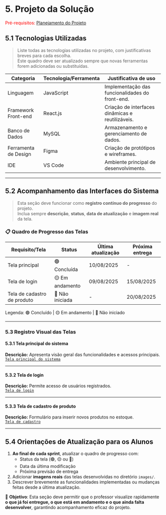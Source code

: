 # 5. Projeto da Solução

<span style="color:red">Pré-requisitos:</span>
[Planejamento do Projeto](4-Planejamento-Projeto.md)

## 5.1 Tecnologias Utilizadas

> Liste todas as tecnologias utilizadas no projeto, com justificativas breves para cada escolha.  
> Este quadro deve ser atualizado sempre que novas ferramentas forem adicionadas ou substituídas.

| Categoria             | Tecnologia/Ferramenta | Justificativa de uso |
|-----------------------|------------------------|----------------------|
| Linguagem             | JavaScript             | Implementação das funcionalidades do front-end. |
| Framework Front-end   | React.js               | Criação de interfaces dinâmicas e reutilizáveis. |
| Banco de Dados        | MySQL                  | Armazenamento e gerenciamento de dados. |
| Ferramenta de Design  | Figma                  | Criação de protótipos e wireframes. |
| IDE                   | VS Code                | Ambiente principal de desenvolvimento. |

---

## 5.2 Acompanhamento das Interfaces do Sistema

> Esta seção deve funcionar como **registro contínuo do progresso** do projeto.  
> Inclua sempre **descrição**, **status**, **data de atualização** e **imagem real** da tela.

### 📋 Quadro de Progresso das Telas

| Requisito/Tela                | Status | Última atualização | Próxima entrega |
|--------------------------------|--------|--------------------|-----------------|
| Tela principal                 | 🟢 Concluída     | 10/08/2025         | -               |
| Tela de login                  | 🟡 Em andamento | 09/08/2025         | 15/08/2025      |
| Tela de cadastro de produto    | 🔴 Não iniciada | -                  | 20/08/2025      |

Legenda: 🟢 Concluído | 🟡 Em andamento | 🔴 Não iniciado

---

### 5.3 Registro Visual das Telas

#### 5.3.1 Tela principal do sistema

**Descrição:** Apresenta visão geral das funcionalidades e acessos principais.  
[`Tela principal do sistema`](images/)

---

#### 5.3.2 Tela de login

**Descrição:** Permite acesso de usuários registrados.  
[`Tela de login`](images/)

---

#### 5.3.3 Tela de cadastro de produto

**Descrição:** Formulário para inserir novos produtos no estoque.  
[`Tela de cadastro`](images/)

---

## 5.4 Orientações de Atualização para os Alunos

1. **Ao final de cada sprint**, atualizar o quadro de progresso com:
   - Status da tela (🟢, 🟡 ou 🔴)
   - Data da última modificação
   - Próxima previsão de entrega
2. Adicionar **imagens reais** das telas desenvolvidas no diretório `images/`.
3. Descrever brevemente as funcionalidades implementadas ou mudanças feitas desde a última atualização.

📌 **Objetivo**: Esta seção deve permitir que o professor visualize rapidamente **o que já foi entregue, o que está em andamento e o que ainda falta desenvolver**, garantindo acompanhamento eficaz do projeto.

